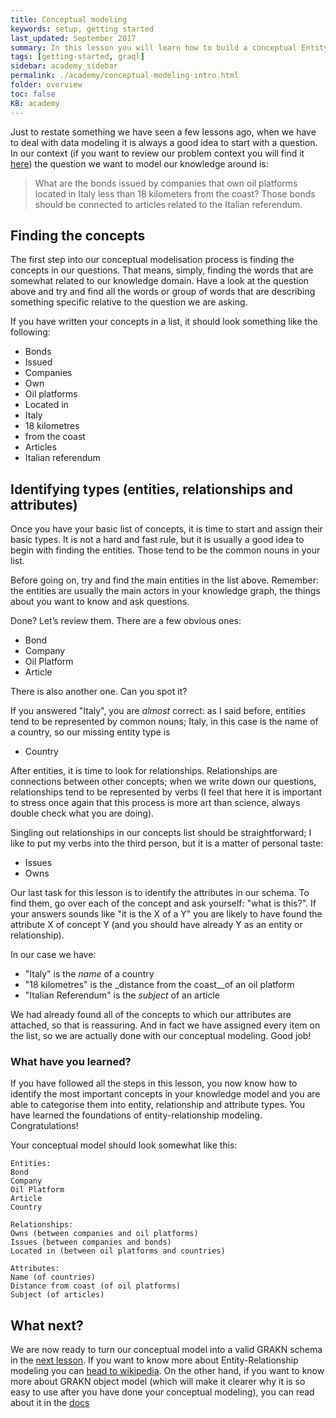 ```yaml
---
title: Conceptual modeling
keywords: setup, getting started
last_updated: September 2017
summary: In this lesson you will learn how to build a conceptual Entity-Relationships model
tags: [getting-started, graql]
sidebar: academy_sidebar
permalink: ./academy/conceptual-modeling-intro.html
folder: overview
toc: false
KB: academy
---
```


Just to restate something we have seen a few lessons ago,  when we have to deal with data modeling it is always a good idea to start with a question. In our context (if you want to review our problem context you will find it [here](./graql-intro.html)) the question we want to model our knowledge around is:

> What are the bonds issued by companies that own oil platforms located in Italy less than 18 kilometers from the coast? Those bonds should be connected to articles related to the Italian referendum.

## Finding the concepts
The first step into our conceptual modelisation process is finding the concepts in our questions. That means, simply, finding the words that are somewhat related to our knowledge domain. Have a look at the question above and try and find all the words or group of words that are describing something specific relative to the question we are asking.

If you have written your concepts in a list, it should look something like the following:

  * Bonds
  * Issued
  * Companies
  * Own
  * Oil platforms
  * Located in
  * Italy
  * 18 kilometres
  * from the coast
  * Articles
  * Italian referendum

## Identifying types (entities, relationships and attributes)
Once you have your basic list of concepts, it is time to start and assign their basic types. It is not a hard and fast rule, but it is usually a good idea to begin with finding the entities. Those tend to be the common nouns in your list.

Before going on, try and find the main entities in the list above. Remember: the entities are usually the main actors in your knowledge graph, the things about you want to know and ask questions.

Done? Let’s review them. There are a few obvious ones:

  * Bond
  * Company
  * Oil Platform
  * Article

There is also another one. Can you spot it?

If you answered "Italy", you are _almost_ correct: as I said before, entities tend to be represented by common nouns; Italy, in this case is the name of a country, so our missing entity type is

  * Country

After entities, it is time to look for relationships. Relationships are connections between other concepts; when we write down our questions, relationships tend to be represented by verbs (I feel that here it is important to stress once again that this process is more art than science, always double check what you are doing).

Singling out relationships in our concepts list should be straightforward; I like to put my verbs into the third person, but it is a matter of personal taste:

  * Issues
  * Owns

Our last task for this lesson is to identify the attributes in our schema. To find them, go over each of the concept and ask yourself: "what is this?". If your answers sounds like "it is the X of a Y" you are likely to have found the attribute X of concept Y (and you should have already Y as an entity or relationship).

In our case we have:

  * "Italy" is the _name_ of a country
  * "18 kilometres" is the _distance from the coast__of an oil platform
  * "Italian Referendum" is the _subject_ of an article

We had already found all of the concepts to which our attributes are attached, so that is reassuring. And in fact we have assigned every item on the list, so we are actually done with our conceptual modeling. Good job!

### What have you learned?
If you have followed all the steps in this lesson, you now know how to identify the most important concepts in your knowledge model and you are able to categorise them into entity, relationship and attribute types. You have learned the foundations of entity-relationship modeling. Congratulations!

Your conceptual model should look somewhat like this:
```
Entities:
Bond
Company
Oil Platform
Article
Country

Relationships:
Owns (between companies and oil platforms)
Issues (between companies and bonds)
Located in (between oil platforms and countries)

Attributes:
Name (of countries)
Distance from coast (of oil platforms)
Subject (of articles)
```


## What next?
We are now ready to turn our conceptual model into a valid GRAKN schema in the [next lesson](./schema-building.html). If you want to know more about Entity-Relationship modeling you can [head to wikipedia](https://en.wikipedia.org/wiki/Entity–relationship_model). On the other hand, if you want to know more about GRAKN object model (which will make it clearer why it is so easy to use after you have done your conceptual modeling), you can read about it in the [docs](../index.html)
